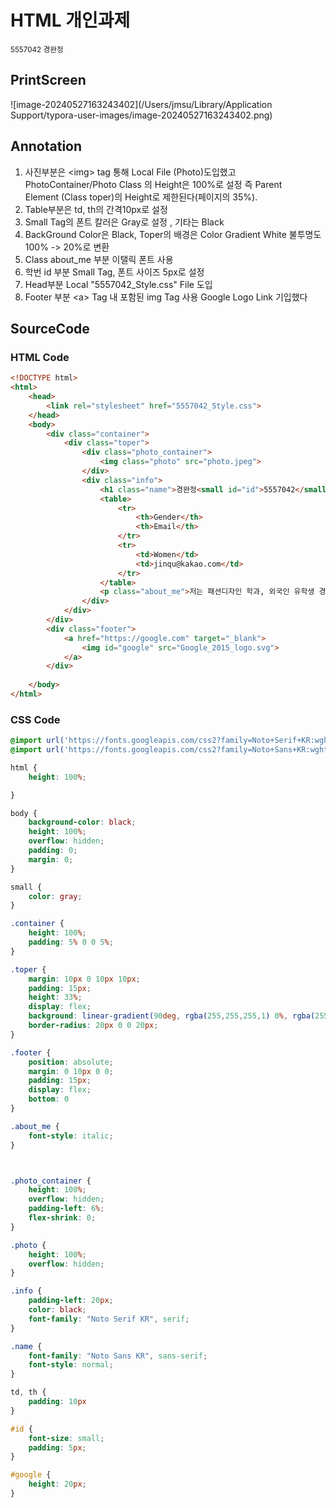 # HTML 개인과제

<small>5557042 경완정</small>

## PrintScreen

![image-20240527163243402](/Users/jmsu/Library/Application Support/typora-user-images/image-20240527163243402.png)

## Annotation

1. 사진부분은 \<img\> tag 통해 Local File (Photo)도입했고 PhotoContainer/Photo Class 의 Height은 100%로 설정 즉 Parent Element (Class toper)의 Height로 제한된다(페이지의 35%).
2. Table부분은 td, th의 간격10px로 설정
3. Small Tag의 폰트 칼러은 Gray로 설정 , 기타는 Black
4. BackGround Color은 Black, Toper의 배경은 Color Gradient White 불투명도 100% -> 20%로 변환
5. Class about_me 부분 이탤릭 폰트 사용
6. 학번 id 부분 Small Tag, 폰트 사이즈 5px로 설정
7. Head부분 Local "5557042_Style.css" File 도입
8. Footer 부분 \<a\> Tag 내 포함된 img Tag 사용 Google Logo Link 기입했다 

## SourceCode 

### HTML Code

```html
<!DOCTYPE html>
<html>
    <head>
        <link rel="stylesheet" href="5557042_Style.css">
    </head>
    <body>
        <div class="container">
            <div class="toper">
                <div class="photo_container">
                    <img class="photo" src="photo.jpeg">
                </div>
                <div class="info">
                    <h1 class="name">경완정<small id="id">5557042</small></h1>
                    <table>
                        <tr>
                            <th>Gender</th>
                            <th>Email</th>
                        </tr>
                        <tr>
                            <td>Women</td>
                            <td>jinqu@kakao.com</td>
                        </tr>
                    </table>
                    <p class="about_me">저는 패션디자인 학과, 외국인 유학생 경완정입니다. 이번 학기 졸업 패션쇼를 준비하고 있는데 관심이 있으면 밑 구글 검색 통해 계명대 검색해 보세요~</p>
                </div>
            </div>
        </div>
        <div class="footer">
            <a href="https://google.com" target="_blank">
                <img id="google" src="Google_2015_logo.svg">
            </a>
        </div>
        
    </body>
</html>
```

### CSS Code

```css
@import url('https://fonts.googleapis.com/css2?family=Noto+Serif+KR:wght@200..900&display=swap');
@import url('https://fonts.googleapis.com/css2?family=Noto+Sans+KR:wght@100..900&display=swap');

html {
    height: 100%;

}

body {
    background-color: black;
    height: 100%;
    overflow: hidden;
    padding: 0;
    margin: 0;
}

small {
    color: gray;
}

.container {
    height: 100%;
    padding: 5% 0 0 5%;
}

.toper {
    margin: 10px 0 10px 10px;
    padding: 15px;
    height: 33%;
    display: flex;
    background: linear-gradient(90deg, rgba(255,255,255,1) 0%, rgba(255,255,255,0.8) 100%);
    border-radius: 20px 0 0 20px;
}

.footer {
    position: absolute;
    margin: 0 10px 0 0;
    padding: 15px;
    display: flex;
    bottom: 0
}

.about_me {
    font-style: italic;
}



.photo_container {
    height: 100%;
    overflow: hidden;
    padding-left: 6%;
    flex-shrink: 0;
}

.photo {
    height: 100%;
    overflow: hidden;
}

.info {
    padding-left: 20px;
    color: black;
    font-family: "Noto Serif KR", serif;
}

.name {
    font-family: "Noto Sans KR", sans-serif;
    font-style: normal;
}

td, th {
    padding: 10px
}

#id {
    font-size: small;
    padding: 5px;
}

#google {
    height: 20px;
}
```



